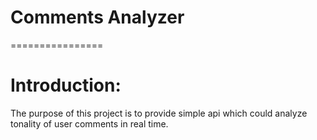 <h1>Comments Analyzer</h1>
================
<h1>Introduction:</h1>
<p>The purpose of this project is to provide simple api which could analyze tonality of user comments in real time.</p>
